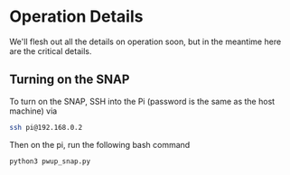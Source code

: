 # Operation Details

We'll flesh out all the details on operation soon, but in the meantime here are the critical details.

## Turning on the SNAP

To turn on the SNAP, SSH into the Pi (password is the same as the host machine) via

```sh
ssh pi@192.168.0.2
```

Then on the pi, run the following bash command

```sh
python3 pwup_snap.py
```